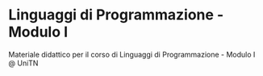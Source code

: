 # Linguaggi di Programmazione - Modulo I
Materiale didattico per il corso di Linguaggi di Programmazione - Modulo I @ UniTN
